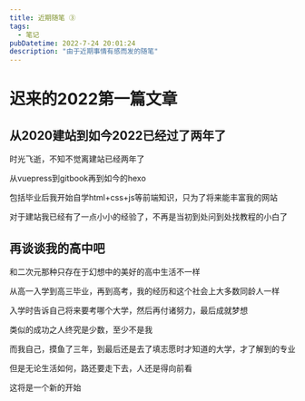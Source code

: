 ```yaml
---
title: 近期随笔 ③
tags: 
  - 笔记
pubDatetime: 2022-7-24 20:01:24
description: "由于近期事情有感而发的随笔"
---
```

# 迟来的2022第一篇文章

## 从2020建站到如今2022已经过了两年了

时光飞逝，不知不觉离建站已经两年了

从vuepress到gitbook再到如今的hexo

包括毕业后我开始自学html+css+js等前端知识，只为了将来能丰富我的网站

对于建站我已经有了一点小小的经验了，不再是当初到处问到处找教程的小白了

## 再谈谈我的高中吧

和二次元那种只存在于幻想中的美好的高中生活不一样

从高一入学到高三毕业，再到高考，我的经历和这个社会上大多数同龄人一样

入学时告诉自己将来要考哪个大学，然后再付诸努力，最后成就梦想

类似的成功之人终究是少数，至少不是我

而我自己，摸鱼了三年，到最后还是去了填志愿时才知道的大学，才了解到的专业

但是无论生活如何，路还要走下去，人还是得向前看

这将是一个新的开始
